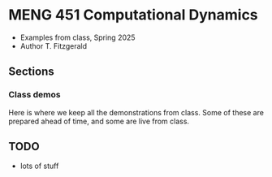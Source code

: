 # MENG 451 Computational Dynamics

- Examples from class, Spring 2025
- Author T. Fitzgerald

## Sections

### Class demos
Here is where we keep all the demonstrations from class.  Some of these are prepared ahead of time, and some are live from class.


## TODO
- lots of stuff
